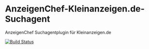 # AnzeigenChef-Kleinanzeigen.de-Suchagent
AnzeigenChef Suchagentplugin für Kleinanzeigen.de

[![Build Status](https://travis-ci.org/roundcubes/AnzeigenChef-Kleinanzeigen.de-Suchagent.svg?branch=master "Linux (Travis CI)")](https://travis-ci.org/roundcubes/AnzeigenChef-Kleinanzeigen.de-Suchagent)
